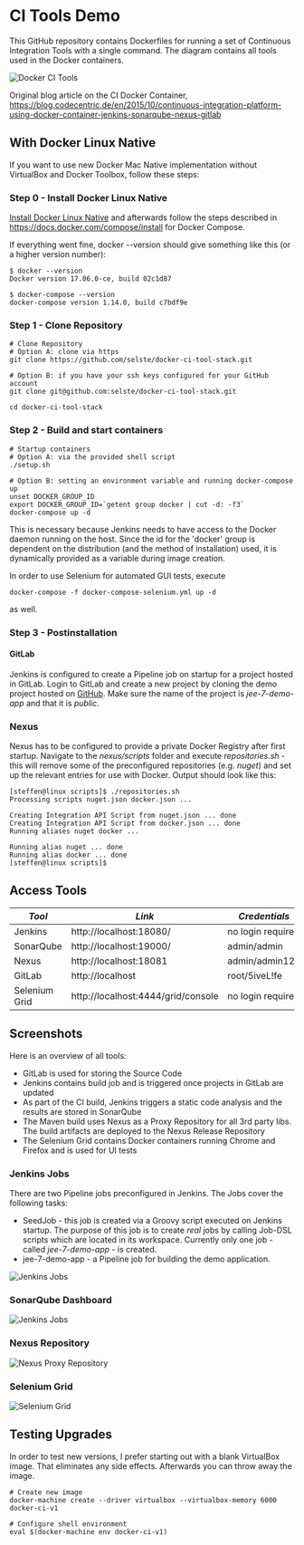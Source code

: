 # CI Tools Demo

This GitHub repository contains Dockerfiles for running a set of Continuous Integration Tools with a single command. The diagram contains all tools used in the Docker containers.

![Docker CI Tools](screenshots/docker-ci-tools.png)

Original blog article on the CI Docker Container, https://blog.codecentric.de/en/2015/10/continuous-integration-platform-using-docker-container-jenkins-sonarqube-nexus-gitlab


## With Docker Linux Native

If you want to use new Docker Mac Native implementation without VirtualBox and Docker Toolbox, follow these steps:

### Step 0 - Install Docker Linux Native

[Install Docker Linux Native](https://docs.docker.com/engine/installation "Install Docker") and afterwards follow the steps described in https://docs.docker.com/compose/install for Docker Compose.

If everything went fine, docker --version should give something like this (or a higher version number):
```
$ docker --version
Docker version 17.06.0-ce, build 02c1d87

$ docker-compose --version
docker-compose version 1.14.0, build c7bdf9e
```

### Step 1 - Clone Repository

```
# Clone Repository
# Option A: clone via https
git clone https://github.com/selste/docker-ci-tool-stack.git

# Option B: if you have your ssh keys configured for your GitHub account
git clone git@github.com:selste/docker-ci-tool-stack.git

cd docker-ci-tool-stack
```

### Step 2 - Build and start containers

```
# Startup containers
# Option A: via the provided shell script
./setup.sh

# Option B: setting an environment variable and running docker-compose up
unset DOCKER_GROUP_ID
export DOCKER_GROUP_ID=`getent group docker | cut -d: -f3`
docker-compose up -d
```
This is necessary because Jenkins needs to have access to the Docker daemon running on the host. Since the id for the 'docker' group is dependent on the distribution (and the method of installation) used, it is dynamically provided as a variable during image creation.

In order to use Selenium for automated GUI tests, execute
```
docker-compose -f docker-compose-selenium.yml up -d
```
as well.

### Step 3 - Postinstallation

#### GitLab

Jenkins is configured to create a Pipeline job on startup for a project hosted in GitLab. Login to GitLab and create a new project by cloning the demo project hosted on [GitHub](https://github.com/oraum/jee-7-demo-app "jee-7-demo-app"). Make sure the name of the project is *jee-7-demo-app* and that it is *public*.

### Nexus

Nexus has to be configured to provide a private Docker Registry after first startup. Navigate to the *nexus/scripts* folder and execute *repositories.sh* - this will remove some of the preconfigured repositories (e.g. *nuget*) and set up the relevant entries for use with Docker.
Output should look like this:
```
[steffen@linux scripts]$ ./repositories.sh
Processing scripts nuget.json docker.json ...

Creating Integration API Script from nuget.json ... done
Creating Integration API Script from docker.json ... done
Running aliases nuget docker ...

Running alias nuget ... done
Running alias docker ... done
[steffen@linux scripts]$
```

## Access Tools

| *Tool* | *Link* | *Credentials* |
| ------------- | ------------- | ------------- |
| Jenkins | http://localhost:18080/ | no login required |
| SonarQube | http://localhost:19000/ | admin/admin |
| Nexus | http://localhost:18081 | admin/admin123 |
| GitLab | http://localhost | root/5iveL!fe |
| Selenium Grid | http://localhost:4444/grid/console | no login required |

## Screenshots

Here is an overview of all tools:

- GitLab is used for storing the Source Code
- Jenkins contains build job and is triggered once projects in GitLab are updated
- As part of the CI build, Jenkins triggers a static code analysis and the results are stored in SonarQube
- The Maven build uses Nexus as a Proxy Repository for all 3rd party libs. The build artifacts are deployed to the Nexus Release Repository
- The Selenium Grid contains Docker containers running Chrome and Firefox and is used for UI tests

### Jenkins Jobs

There are two Pipeline jobs preconfigured in Jenkins.
The Jobs cover the following tasks:
- SeedJob - this job is created via a Groovy script executed on Jenkins startup. The purpose of this job is to create *real* jobs by calling Job-DSL scripts which are located in its workspace. Currently only one job - called *jee-7-demo-app* - is created.
- jee-7-demo-app - a Pipeline job for building the demo application.

![Jenkins Jobs](screenshots/jenkins.png)

### SonarQube Dashboard

![Jenkins Jobs](screenshots/sonar-analysis-conference-app.png)

### Nexus Repository

![Nexus Proxy Repository](screenshots/nexus.png)

### Selenium Grid

![Selenium Grid](screenshots/selenium-grid.png)

## Testing Upgrades

In order to test new versions, I prefer starting out with a blank VirtualBox image.
That eliminates any side effects. Afterwards you can throw away the image.

```
# Create new image
docker-machine create --driver virtualbox --virtualbox-memory 6000 docker-ci-v1

# Configure shell environment
eval $(docker-machine env docker-ci-v1)
```
